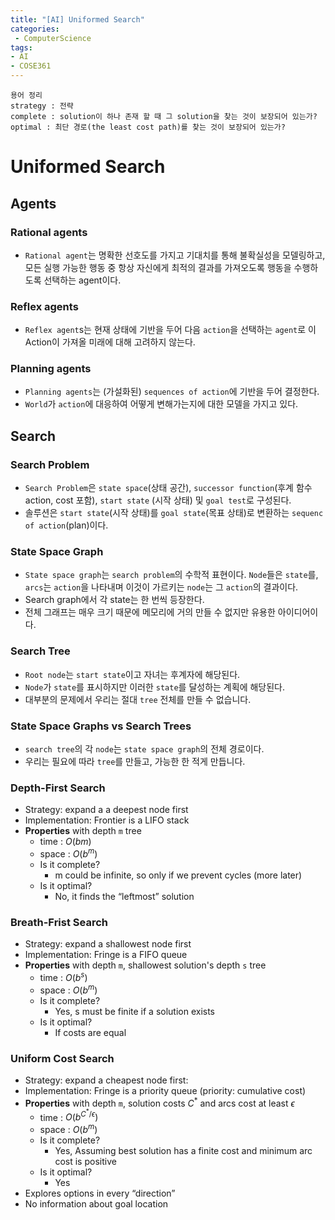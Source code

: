 ```yaml
---
title: "[AI] Uniformed Search"
categories:
 - ComputerScience
tags: 
- AI
- COSE361 
---
```

```
용어 정리
strategy : 전략
complete : solution이 하나 존재 할 때 그 solution을 찾는 것이 보장되어 있는가?
optimal : 최단 경로(the least cost path)를 찾는 것이 보장되어 있는가?   
```

# Uniformed Search
## Agents
### Rational agents
- `Rational agent`는 명확한 선호도를 가지고 기대치를 통해 불확실성을 모델링하고, 모든 실행 가능한 행동 중 항상 자신에게 최적의 결과를 가져오도록 행동을 수행하도록 선택하는 agent이다.
### Reflex agents
- `Reflex agent`s는 현재 상태에 기반을 두어 다음 `action`을 선택하는 `agent`로 이 Action이 가져올 미래에 대해 고려하지 않는다.

### Planning agents
- `Planning agents`는 (가설화된) `sequences of action`에 기반을 두어 결정한다. 
- `World`가 `action`에 대응하여 어떻게 변해가는지에 대한 모델을 가지고 있다.

## Search 
### Search Problem
- `Search Problem`은 `state space`(상태 공간), `successor function`(후계 함수 action, cost 포함), `start state` (시작 상태) 및 `goal test`로 구성된다.
- 솔루션은 `start state`(시작 상태)를 `goal state`(목표 상태)로 변환하는 `sequenc of action`(plan)이다.

### State Space Graph
- `State space graph`는 `search problem`의 수학적 표현이다. `Node`들은 `state`를, `arcs`는 `action`을 나타내며 이것이 가르키는 `node`는 그 `action`의 결과이다. 
- Search graph에서 각 state는 한 번씩 등장한다. 
- 전체 그래프는 매우 크기 때문에 메모리에 거의 만들 수 없지만 유용한 아이디어이다.

### Search Tree
- `Root node`는 `start state`이고 자녀는 후계자에 해당된다.
- `Node`가 `state`를 표시하지만 이러한 `state`를 달성하는 계획에 해당된다.
- 대부분의 문제에서 우리는 절대 `tree` 전체를 만들 수 없습니다.

### State Space Graphs vs Search Trees
- `search tree`의 각 `node`는 `state space graph`의 전체 경로이다.
- 우리는 필요에 따라 `tree`를 만들고, 가능한 한 적게 만듭니다.

### Depth-First Search
- Strategy: expand a a deepest node first
- Implementation: Frontier is a LIFO stack
- **Properties** with depth `m` tree
  - time : $O(bm)$
  - space : $O(b^m)$
  - Is it complete?
    - m could be infinite, so only if we prevent cycles (more later)
  - Is it optimal?
    - No, it finds the “leftmost” solution

### Breath-Frist Search
- Strategy: expand a shallowest node first
- Implementation: Fringe is a FIFO queue
- **Properties** with depth `m`, shallowest solution's depth `s` tree
  - time : $O(b^s)$
  - space : $O(b^m)$
  - Is it complete?
    - Yes, s must be finite if a solution exists
  - Is it optimal?
    - If costs are equal

### Uniform Cost Search
- Strategy: expand a cheapest node first:
- Implementation: Fringe is a priority queue (priority: cumulative cost)
- **Properties** with depth `m`, solution costs $C^*$ and arcs cost at least $\epsilon$ 
  - time : $O(b^{C^*/\epsilon})$
  - space : $O(b^m)$
  - Is it complete?
    - Yes, Assuming best solution has a finite cost and minimum arc cost is positive    
  - Is it optimal?
    - Yes
- Explores options in every “direction”
- No information about goal location

    

